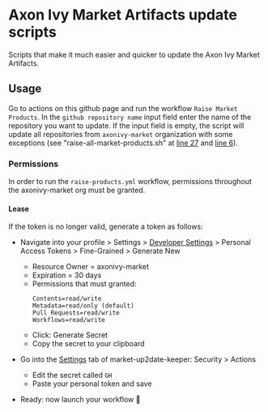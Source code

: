 # Axon Ivy Market Artifacts update scripts

Scripts that make it much easier and quicker to update the Axon Ivy Market Artifacts.

## Usage

Go to actions on this github page and run the workflow `Raise Market Products`.
In the `github repository name` input field enter the name of the repository you want to update.
If the input field is empty, the script will update all repositories from `axonivy-market` organization
with some exceptions (see "raise-all-market-products.sh" at [line 27](https://github.com/axonivy-market/update-scripts/blob/a5375f8a4026475a281a3f445d28ab37d82ec45d/raise-all-market-products.sh#L27) 
and [line 6](https://github.com/axonivy-market/update-scripts/blob/a5375f8a4026475a281a3f445d28ab37d82ec45d/raise-all-market-products.sh#L6)).

### Permissions

In order to run the `raise-products.yml` workflow, permissions throughout the axonivy-market org must be granted.

#### Lease
If the token is no longer valid, generate a token as follows:

- Navigate into your profile > Settings > [Developer Settings](https://github.com/settings/tokens?type=beta) > Personal Access Tokens > Fine-Grained > Generate New

    - Resource Owner = axonivy-market
    - Expiration = 30 days
    - Permissions that must granted:
      ```
      Contents=read/write
      Metadata=read/only (default)
      Pull Requests=read/write
      Workflows=read/write
      ```
    - Click: Generate Secret
    - Copy the secret to your clipboard

- Go into the [Settings](https://github.com/axonivy-market/market-up2date-keeper/settings/secrets/actions) tab of market-up2date-keeper: Security > Actions
    - Edit the secret called `GH`
    - Paste your personal token and save

- Ready: now launch your workflow 🚀️

